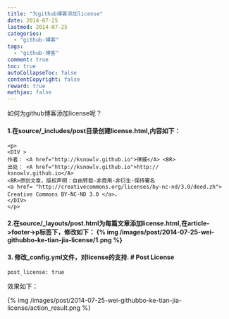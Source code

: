 ```yaml
---
title: "为github博客添加license"
date: 2014-07-25
lastmod: 2014-07-25
categories:
  - "github-博客"
tags:
  - "github-博客"
comment: true
toc: true
autoCollapseToc: false
contentCopyright: false
reward: true
mathjax: false
---
```

如何为github博客添加license呢？


#### 1.在source/_includes/post目录创建license.html,内容如下：
    <p> 
    <DIV >
    作者： <A href="http://ksnowlv.github.io">律威</A> <BR>
    出处： <A href="http://ksnowlv.github.io">http://    ksnowlv.github.io</A> 
    <BR>原创文章，版权声明：自由转载-非商用-非衍生-保持署名
    <a href= "http://creativecommons.org/licenses/by-nc-nd/3.0/deed.zh"> Creative Commons BY-NC-ND 3.0 </a>。 
    </DIV>
    </p>


#### 2.在source/_layouts/post.html为每篇文章添加license.html,在article->footer->p标签下，修改如下：  {% img /images/post/2014-07-25-wei-githubbo-ke-tian-jia-license/1.png %}

#### 3. 修改_config.yml文件，对license的支持.    # Post License
    post_license: true

效果如下：

 {% img /images/post/2014-07-25-wei-githubbo-ke-tian-jia-license/action_result.png %}